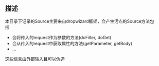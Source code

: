 ## 描述
本目录下记录的Source主要来自dropwizard框架，会产生污点的Source方法包括
- 会将传入的request作为参数的方法(doFilter, doGet)
- 会从传入的request中获取属性的方法(getParameter, getBody)
- ...
  
这些信息由外部输入且可以伪造
